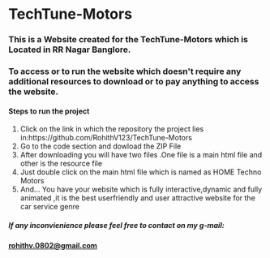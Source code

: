 # TechTune-Motors
<h3>This is a Website created for the TechTune-Motors which is Located in RR Nagar Banglore.</h3>
<h3>To access or to run the website which doesn't require any additional resources to download or to pay anything to access the website.</h6>

<h4>Steps to run the project</h4>
<ol>
  <li>Click on the link in which the repository the project lies in:https://github.com/RohithV123/TechTune-Motors</li>
  <li>Go to the code section and dowload the ZIP File</li>
  <li>After downloading you will have two files .One file is a main html file and other is the resource file</li>
  <li>Just double click on the main html file which is named as HOME Techno Motors </li>
  <li>And... You have your website which is fully interactive,dynamic and fully animated ,it is the best userfriendly and user attractive website for the car service genre </li>
</ol>
<h5><p>If any inconvienience please feel free to contact on my g-mail:<h4><u>rohithv.0802@gmail.com</u></h4></p></h5>
